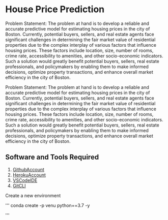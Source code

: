 # House Price Prediction
Problem Statement:
The problem at hand is to develop a reliable and accurate predictive model for estimating housing prices in the city of Boston. Currently, potential buyers, sellers, and real estate agents face significant challenges in determining the fair market value of residential properties due to the complex interplay of various factors that influence housing prices. These factors include location, size, number of rooms, crime rate, accessibility to amenities, and other socio-economic indicators.
     Such a solution would greatly benefit potential buyers, sellers, real estate professionals, and policymakers by enabling them to make informed decisions, optimize property transactions, and enhance overall market efficiency in the city of Boston.

 

Problem Statement:
The problem at hand is to develop a reliable and accurate predictive model for estimating housing prices in the city of Boston. Currently, potential buyers, sellers, and real estate agents face significant challenges in determining the fair market value of residential properties due to the complex interplay of various factors that influence housing prices. These factors include location, size, number of rooms, crime rate, accessibility to amenities, and other socio-economic indicators.
     Such a solution would greatly benefit potential buyers, sellers, real estate professionals, and policymakers by enabling them to make informed decisions, optimize property transactions, and enhance overall market efficiency in the city of Boston.

## Software and Tools Required

1. [GithubAccount](https://github.com)
2. [HerokuAccount](http://heroku.com)
3. [VSCodeIDE](http://code.visualstudio.com/)
4. [GitCLI](https://git-scm.com/book/en/v2/Getting-Started-The-Command-Line)

Create a new environment

'''
conda create -p venu python==3.7 -y

'''

